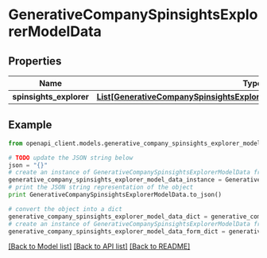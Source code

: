 # GenerativeCompanySpinsightsExplorerModelData


## Properties

Name | Type | Description | Notes
------------ | ------------- | ------------- | -------------
**spinsights_explorer** | [**List[GenerativeCompanySpinsightsExplorerModelDataSpinsightsExplorerItems]**](GenerativeCompanySpinsightsExplorerModelDataSpinsightsExplorerItems.md) |  | 

## Example

```python
from openapi_client.models.generative_company_spinsights_explorer_model_data import GenerativeCompanySpinsightsExplorerModelData

# TODO update the JSON string below
json = "{}"
# create an instance of GenerativeCompanySpinsightsExplorerModelData from a JSON string
generative_company_spinsights_explorer_model_data_instance = GenerativeCompanySpinsightsExplorerModelData.from_json(json)
# print the JSON string representation of the object
print GenerativeCompanySpinsightsExplorerModelData.to_json()

# convert the object into a dict
generative_company_spinsights_explorer_model_data_dict = generative_company_spinsights_explorer_model_data_instance.to_dict()
# create an instance of GenerativeCompanySpinsightsExplorerModelData from a dict
generative_company_spinsights_explorer_model_data_form_dict = generative_company_spinsights_explorer_model_data.from_dict(generative_company_spinsights_explorer_model_data_dict)
```
[[Back to Model list]](../README.md#documentation-for-models) [[Back to API list]](../README.md#documentation-for-api-endpoints) [[Back to README]](../README.md)


